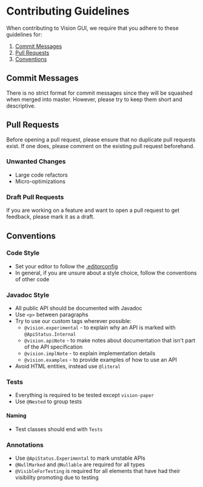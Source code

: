 # Contributing Guidelines

When contributing to Vision GUI, we require that you adhere to these guidelines for:
1. [Commit Messages](#commit-messages)
2. [Pull Requests](#pull-requests)
3. [Conventions](#conventions)

## Commit Messages

There is no strict format for commit messages since they will be squashed when merged into master.
However, please try to keep them short and descriptive.

## Pull Requests

Before opening a pull request, please ensure that no duplicate pull requests exist. If one does, 
please comment on the existing pull request beforehand.

### Unwanted Changes

- Large code refactors
- Micro-optimizations

### Draft Pull Requests

If you are working on a feature and want to open a pull request to get feedback, please mark it as
a draft.

## Conventions

### Code Style

- Set your editor to follow the [.editorconfig](.editorconfig)
- In general, if you are unsure about a style choice, follow the conventions of other code

### Javadoc Style

- All public API should be documented with Javadoc
- Use `<p>` between paragraphs
- Try to use our custom tags wherever possible:
  - `@vision.experimental` - to explain why an API is marked with `@ApiStatus.Internal`
  - `@vision.apiNote` - to make notes about documentation that isn't part of the API specification
  - `@vision.implNote` - to explain implementation details
  - `@vision.examples` - to provide examples of how to use an API
- Avoid HTML entities, instead use `@literal`

### Tests

- Everything is required to be tested except `vision-paper` 
- Use `@Nested` to group tests

#### Naming

- Test classes should end with `Tests`

### Annotations

- Use `@ApiStatus.Experimental` to mark unstable APIs
- `@NullMarked` and `@Nullable` are required for all types
- `@VisibleForTesting` is required for all elements that have had their visibility promoting due to
testing
